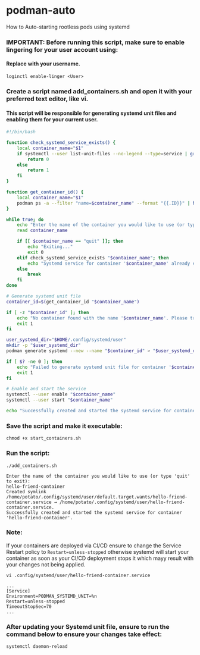 # podman-auto
How to Auto-starting rootless pods using systemd

### IMPORTANT: Before running this script, make sure to enable lingering for your user account using:
#### Replace <User> with your username.
`loginctl enable-linger <User>`


### Create a script named add_containers.sh and open it with your preferred text editor, like vi. 
#### This script will be responsible for generating systemd unit files and enabling them for your current user.

``` bash
#!/bin/bash

function check_systemd_service_exists() {
    local container_name="$1"
    if systemctl --user list-unit-files --no-legend --type=service | grep -q "^$container_name\.service"; then
        return 0
    else
        return 1
    fi
}

function get_container_id() {
    local container_name="$1"
    podman ps -a --filter "name=$container_name" --format "{{.ID}}" | head -n 1
}

while true; do
    echo "Enter the name of the container you would like to use (or type 'quit' to exit):"
    read container_name

    if [[ $container_name == "quit" ]]; then
        echo "Exiting..."
        exit 0
    elif check_systemd_service_exists "$container_name"; then
        echo "Systemd service for container '$container_name' already exists. Please try again."
    else
        break
    fi
done

# Generate systemd unit file
container_id=$(get_container_id "$container_name")

if [ -z "$container_id" ]; then
    echo "No container found with the name '$container_name'. Please try again."
    exit 1
fi

user_systemd_dir="$HOME/.config/systemd/user"
mkdir -p "$user_systemd_dir"
podman generate systemd --new --name "$container_id" > "$user_systemd_dir/$container_name.service"

if [ $? -ne 0 ]; then
    echo "Failed to generate systemd unit file for container '$container_name'."
    exit 1
fi

# Enable and start the service
systemctl --user enable "$container_name"
systemctl --user start "$container_name"

echo "Successfully created and started the systemd service for container '$container_name'."
```

### Save the script and make it executable:
`chmod +x start_containers.sh`

### Run the script:
`./add_containers.sh`
```
Enter the name of the container you would like to use (or type 'quit' to exit):
hello-friend-container
Created symlink /home/potato/.config/systemd/user/default.target.wants/hello-friend-container.service → /home/potato/.config/systemd/user/hello-friend-container.service.
Successfully created and started the systemd service for container 'hello-friend-container'.
```

### Note:
If your containers are deployed via CI/CD ensure to change the Service Restart policy to `Restart=unless-stopped` otherwise systemd will start your container as soon as your CI/CD deployment stops it which mayy result with your changes not being applied.
    
`vi .config/systemd/user/hello-friend-container.service`
```
...
[Service]
Environment=PODMAN_SYSTEMD_UNIT=%n
Restart=unless-stopped
TimeoutStopSec=70
...
```
### After updating your Systemd unit file, ensure to run the command below to ensure your changes take effect: 
`systemctl daemon-reload`
